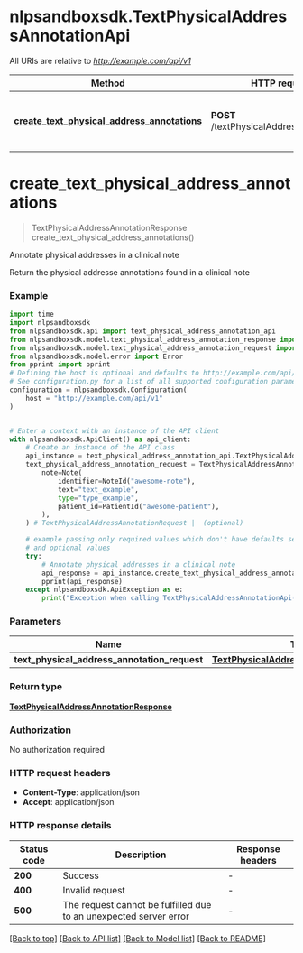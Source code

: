 # nlpsandboxsdk.TextPhysicalAddressAnnotationApi

All URIs are relative to *http://example.com/api/v1*

Method | HTTP request | Description
------------- | ------------- | -------------
[**create_text_physical_address_annotations**](TextPhysicalAddressAnnotationApi.md#create_text_physical_address_annotations) | **POST** /textPhysicalAddressAnnotations | Annotate physical addresses in a clinical note


# **create_text_physical_address_annotations**
> TextPhysicalAddressAnnotationResponse create_text_physical_address_annotations()

Annotate physical addresses in a clinical note

Return the physical addresse annotations found in a clinical note

### Example

```python
import time
import nlpsandboxsdk
from nlpsandboxsdk.api import text_physical_address_annotation_api
from nlpsandboxsdk.model.text_physical_address_annotation_response import TextPhysicalAddressAnnotationResponse
from nlpsandboxsdk.model.text_physical_address_annotation_request import TextPhysicalAddressAnnotationRequest
from nlpsandboxsdk.model.error import Error
from pprint import pprint
# Defining the host is optional and defaults to http://example.com/api/v1
# See configuration.py for a list of all supported configuration parameters.
configuration = nlpsandboxsdk.Configuration(
    host = "http://example.com/api/v1"
)


# Enter a context with an instance of the API client
with nlpsandboxsdk.ApiClient() as api_client:
    # Create an instance of the API class
    api_instance = text_physical_address_annotation_api.TextPhysicalAddressAnnotationApi(api_client)
    text_physical_address_annotation_request = TextPhysicalAddressAnnotationRequest(
        note=Note(
            identifier=NoteId("awesome-note"),
            text="text_example",
            type="type_example",
            patient_id=PatientId("awesome-patient"),
        ),
    ) # TextPhysicalAddressAnnotationRequest |  (optional)

    # example passing only required values which don't have defaults set
    # and optional values
    try:
        # Annotate physical addresses in a clinical note
        api_response = api_instance.create_text_physical_address_annotations(text_physical_address_annotation_request=text_physical_address_annotation_request)
        pprint(api_response)
    except nlpsandboxsdk.ApiException as e:
        print("Exception when calling TextPhysicalAddressAnnotationApi->create_text_physical_address_annotations: %s\n" % e)
```

### Parameters

Name | Type | Description  | Notes
------------- | ------------- | ------------- | -------------
 **text_physical_address_annotation_request** | [**TextPhysicalAddressAnnotationRequest**](TextPhysicalAddressAnnotationRequest.md)|  | [optional]

### Return type

[**TextPhysicalAddressAnnotationResponse**](TextPhysicalAddressAnnotationResponse.md)

### Authorization

No authorization required

### HTTP request headers

 - **Content-Type**: application/json
 - **Accept**: application/json

### HTTP response details
| Status code | Description | Response headers |
|-------------|-------------|------------------|
**200** | Success |  -  |
**400** | Invalid request |  -  |
**500** | The request cannot be fulfilled due to an unexpected server error |  -  |

[[Back to top]](#) [[Back to API list]](../README.md#documentation-for-api-endpoints) [[Back to Model list]](../README.md#documentation-for-models) [[Back to README]](../README.md)

